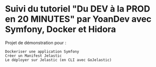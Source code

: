 # Suivi du tutoriel "Du DEV à la PROD en 20 MINUTES" par YoanDev avec Symfony, Docker et Hidora

Projet de démonstration pour :

    Dockeriser une application Symfony
    Créer un Manifest Jelastic
    Le déployer sur Jelastic (en CLI avec GoJelastic)
